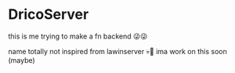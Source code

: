 # DricoServer
this is me trying to make a fn backend 😜😜

name totally not inspired from lawinserver 💀🙏
ima work on this soon (maybe)
